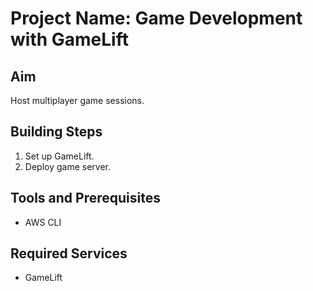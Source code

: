 # Project Name: Game Development with GameLift
## Aim
Host multiplayer game sessions.

## Building Steps
1. Set up GameLift.
2. Deploy game server.

## Tools and Prerequisites
- AWS CLI

## Required Services
- GameLift
